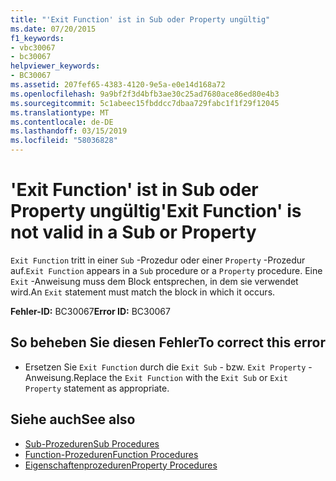 ```yaml
---
title: "'Exit Function' ist in Sub oder Property ungültig"
ms.date: 07/20/2015
f1_keywords:
- vbc30067
- bc30067
helpviewer_keywords:
- BC30067
ms.assetid: 207fef65-4383-4120-9e5a-e0e14d168a72
ms.openlocfilehash: 9a9bf2f3d4bfb3ae30c25ad7680ace86ed80e4b3
ms.sourcegitcommit: 5c1abeec15fbddcc7dbaa729fabc1f1f29f12045
ms.translationtype: MT
ms.contentlocale: de-DE
ms.lasthandoff: 03/15/2019
ms.locfileid: "58036828"
---
```

# <a name="exit-function-is-not-valid-in-a-sub-or-property"></a><span data-ttu-id="3b430-102">'Exit Function' ist in Sub oder Property ungültig</span><span class="sxs-lookup"><span data-stu-id="3b430-102">'Exit Function' is not valid in a Sub or Property</span></span>
<span data-ttu-id="3b430-103">`Exit Function` tritt in einer `Sub` -Prozedur oder einer `Property` -Prozedur auf.</span><span class="sxs-lookup"><span data-stu-id="3b430-103">`Exit Function` appears in a `Sub` procedure or a `Property` procedure.</span></span> <span data-ttu-id="3b430-104">Eine `Exit` -Anweisung muss dem Block entsprechen, in dem sie verwendet wird.</span><span class="sxs-lookup"><span data-stu-id="3b430-104">An `Exit` statement must match the block in which it occurs.</span></span>  
  
 <span data-ttu-id="3b430-105">**Fehler-ID:** BC30067</span><span class="sxs-lookup"><span data-stu-id="3b430-105">**Error ID:** BC30067</span></span>  
  
## <a name="to-correct-this-error"></a><span data-ttu-id="3b430-106">So beheben Sie diesen Fehler</span><span class="sxs-lookup"><span data-stu-id="3b430-106">To correct this error</span></span>  
  
-   <span data-ttu-id="3b430-107">Ersetzen Sie `Exit Function` durch die `Exit Sub` - bzw. `Exit Property` -Anweisung.</span><span class="sxs-lookup"><span data-stu-id="3b430-107">Replace the `Exit Function` with the `Exit Sub` or `Exit Property` statement as appropriate.</span></span>  
  
## <a name="see-also"></a><span data-ttu-id="3b430-108">Siehe auch</span><span class="sxs-lookup"><span data-stu-id="3b430-108">See also</span></span>

- [<span data-ttu-id="3b430-109">Sub-Prozeduren</span><span class="sxs-lookup"><span data-stu-id="3b430-109">Sub Procedures</span></span>](../../visual-basic/programming-guide/language-features/procedures/sub-procedures.md)
- [<span data-ttu-id="3b430-110">Function-Prozeduren</span><span class="sxs-lookup"><span data-stu-id="3b430-110">Function Procedures</span></span>](../../visual-basic/programming-guide/language-features/procedures/function-procedures.md)
- [<span data-ttu-id="3b430-111">Eigenschaftenprozeduren</span><span class="sxs-lookup"><span data-stu-id="3b430-111">Property Procedures</span></span>](../../visual-basic/programming-guide/language-features/procedures/property-procedures.md)
